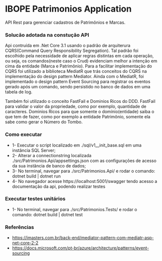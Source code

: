 # IBOPE Patrimonios Application

API Rest para gerenciar cadastros de Patrimônios e Marcas. 


### Solucão adotada na constução API 
  Api contruída em .Net Core 3.1 usando o padrão de arquiterura CQRS(Command Query Responsibility Segregation). Tal padrão foi escolhido pela necessidade de aplicar regras distintas em cada operação, ou seja, os comandos(neste caso o Crud) evidenciam melhor a intenção em cima da entidade (Marca e Patrimônio). Para a facilitar implementação do CQRS foi utilizado a biblioteca MediatR que trás conceitos do CQRS na implementação do design pattern Mediator. Ainda com o MediatR, foi implementado o design pattern Event Sourcing  para registrar os eventos gerado após um comando, sendo persistido no banco de dados em uma tabela de log.
  
  Também foi utilizado o conceito FastFail e Dominios Ricos do DDD. FastFail para validar o valor da propriedade, como por exemplo, quantidade de caracteres. Dominios Ricos para que somente o domínio(entidade) saiba o que tem de fazer, como por exemplo a entidade Patrimônio, somente ela sabe como gerar o Número do Tombo.
  
### Como executar 
- 1- Executar o script localizado em ./sql/v1__init_base.sql em uma instância SQL Server; 
- 2- Alterar a connectionstring localizada ./src/Patrimonios.Api/appsettings.json com as configurações de acesso da sua instância de banco de dados; 
- 3- No terminal, navegar para ./src/Patrimonios.Api/ e rodar o comando: 
   dotnet build | dotnet run
- 4- No navegador acesse https://localhost:5001/swagger tendo acesso a documentação da api, podendo realizar testes 

### Executar testes unitários 
- 1- No terminal, navegar para ./src/Patrimonios.Tests/ e rodar o comando: 
   dotnet build | dotnet test
   
### Referências 
- https://imasters.com.br/back-end/mediator-pattern-com-mediatr-asp-net-core-2-2
- https://docs.microsoft.com/pt-br/azure/architecture/patterns/event-sourcing

